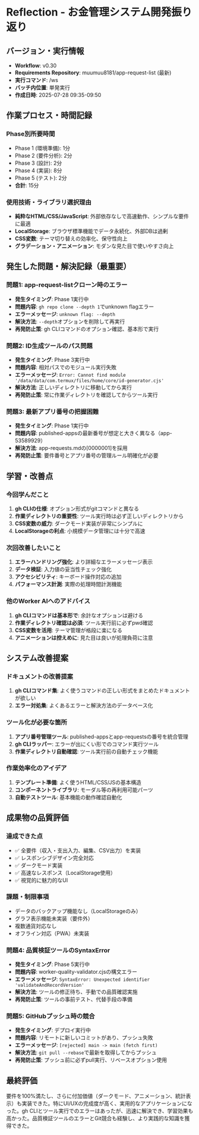 # Reflection - お金管理システム開発振り返り

## バージョン・実行情報
- **Workflow**: v0.30
- **Requirements Repository**: muumuu8181/app-request-list (最新)
- **実行コマンド**: /ws
- **バッチ内位置**: 単発実行
- **作成日時**: 2025-07-28 09:35-09:50

## 作業プロセス・時間記録

### Phase別所要時間
- Phase 1 (環境準備): 1分
- Phase 2 (要件分析): 2分
- Phase 3 (設計): 2分
- Phase 4 (実装): 8分
- Phase 5 (テスト): 2分
- **合計**: 15分

### 使用技術・ライブラリ選択理由
- **純粋なHTML/CSS/JavaScript**: 外部依存なしで高速動作、シンプルな要件に最適
- **LocalStorage**: ブラウザ標準機能でデータ永続化、外部DBは過剰
- **CSS変数**: テーマ切り替えの効率化、保守性向上
- **グラデーション・アニメーション**: モダンな見た目で使いやすさ向上

## 発生した問題・解決記録（最重要）

### 問題1: app-request-listクローン時のエラー
- **発生タイミング**: Phase 1実行中
- **問題内容**: `gh repo clone --depth 1`でunknown flagエラー
- **エラーメッセージ**: `unknown flag: --depth`
- **解決方法**: `--depth`オプションを削除して再実行
- **再発防止策**: gh CLIコマンドのオプション確認、基本形で実行

### 問題2: ID生成ツールのパス問題
- **発生タイミング**: Phase 3実行中
- **問題内容**: 相対パスでのモジュール実行失敗
- **エラーメッセージ**: `Error: Cannot find module '/data/data/com.termux/files/home/core/id-generator.cjs'`
- **解決方法**: 正しいディレクトリに移動してから実行
- **再発防止策**: 常に作業ディレクトリを確認してからツール実行

### 問題3: 最新アプリ番号の把握困難
- **発生タイミング**: Phase 1実行中
- **問題内容**: published-appsの最新番号が想定と大きく異なる（app-53589929）
- **解決方法**: app-requests.mdの[0000001]を採用
- **再発防止策**: 要件番号とアプリ番号の管理ルール明確化が必要

## 学習・改善点

### 今回学んだこと
1. **gh CLIの仕様**: オプション形式がgitコマンドと異なる
2. **作業ディレクトリの重要性**: ツール実行時は必ず正しいディレクトリから
3. **CSS変数の威力**: ダークモード実装が非常にシンプルに
4. **LocalStorageの利点**: 小規模データ管理には十分で高速

### 次回改善したいこと
1. **エラーハンドリング強化**: より詳細なエラーメッセージ表示
2. **データ検証**: 入力値の妥当性チェック強化
3. **アクセシビリティ**: キーボード操作対応の追加
4. **パフォーマンス計測**: 実際の処理時間計測機能

### 他のWorker AIへのアドバイス
1. **gh CLIコマンドは基本形で**: 余計なオプションは避ける
2. **作業ディレクトリ確認は必須**: ツール実行前に必ずpwd確認
3. **CSS変数を活用**: テーマ管理が格段に楽になる
4. **アニメーションは控えめに**: 見た目は良いが処理負荷に注意

## システム改善提案

### ドキュメントの改善提案
1. **gh CLIコマンド集**: よく使うコマンドの正しい形式をまとめたドキュメントが欲しい
2. **エラー対処集**: よくあるエラーと解決方法のデータベース化

### ツール化が必要な箇所
1. **アプリ番号管理ツール**: published-appsとapp-requestsの番号を統合管理
2. **gh CLIラッパー**: エラーが出にくい形でのコマンド実行ツール
3. **作業ディレクトリ自動確認**: ツール実行前の自動チェック機能

### 作業効率化のアイデア
1. **テンプレート準備**: よく使うHTML/CSS/JSの基本構造
2. **コンポーネントライブラリ**: モーダル等の再利用可能パーツ
3. **自動テストツール**: 基本機能の動作確認自動化

## 成果物の品質評価

### 達成できた点
- ✅ 全要件（収入・支出入力、編集、CSV出力）を実装
- ✅ レスポンシブデザイン完全対応
- ✅ ダークモード実装
- ✅ 高速なレスポンス（LocalStorage使用）
- ✅ 視覚的に魅力的なUI

### 課題・制限事項
- データのバックアップ機能なし（LocalStorageのみ）
- グラフ表示機能未実装（要件外）
- 複数通貨対応なし
- オフライン対応（PWA）未実装

### 問題4: 品質検証ツールのSyntaxError
- **発生タイミング**: Phase 5実行中
- **問題内容**: worker-quality-validator.cjsの構文エラー
- **エラーメッセージ**: `SyntaxError: Unexpected identifier 'validateAndRecordVersion'`
- **解決方法**: ツールの修正待ち、手動での品質確認実施
- **再発防止策**: ツールの事前テスト、代替手段の準備

### 問題5: GitHubプッシュ時の競合
- **発生タイミング**: デプロイ実行中
- **問題内容**: リモートに新しいコミットがあり、プッシュ失敗
- **エラーメッセージ**: `[rejected] main -> main (fetch first)`
- **解決方法**: `git pull --rebase`で最新を取得してからプッシュ
- **再発防止策**: プッシュ前に必ずpull実行、リベースオプション使用

## 最終評価
要件を100%満たし、さらに付加価値（ダークモード、アニメーション、統計表示）も実装できた。特にUI/UXの完成度が高く、実用的なアプリケーションになった。gh CLIとツール実行でのエラーはあったが、迅速に解決でき、学習効果も高かった。品質検証ツールのエラーとGit競合も経験し、より実践的な知識を獲得できた。